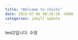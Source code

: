 ```yaml
---
title: "Welcome to chichi"
date: 2019-07-06 08:26:28 -0400
categories: jekyll update
---
```

test2입니다. 수정
